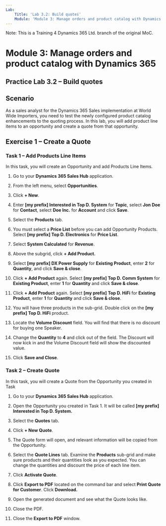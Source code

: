 ```yaml
---
Lab:
    Title: 'Lab 3.2: Build quotes'
    Module: 'Module 3: Manage orders and product catalog with Dynamics 365'
---
```


Note: This is a Training 4 Dynamics 365 Ltd. branch of the original MoC.

Module 3: Manage orders and product catalog with Dynamics 365
==============================

## Practice Lab 3.2 – Build quotes

Scenario
--------

As a sales analyst for the Dynamics 365 Sales implementation at World Wide
Importers, you need to test the newly configured product catalog enhancements to
the quoting process. In this lab, you will add product line items to an
opportunity and create a quote from that opportunity.

Exercise 1 – Create a Quote
-------------------------

### Task 1 – Add Products Line Items

In this task, you will create an Opportunity and add Products Line Items.

1. Go to your **Dynamics 365 Sales Hub** application.

1. From the left menu, select **Opportunities**.

1. Click **+ New**.

1. Enter **[my prefix] Interested in Top D. System** for **Topic**, select **Jon Doe** for **Contact**, select **Doe Inc.** for **Account** and click **Save**.

1. Select the **Products** tab.

1. You must select a **Price List** before you can add Opportunity Products. Select **[my prefix] Top D. Electronics** for **Price List**.

1. Select **System Calculated** for **Revenue**.

1. Above the subgrid, click **+ Add Product.**

1. Select **[my prefix] DX Power Supply** for **Existing Product**, enter **2** for **Quantity**, and click **Save & close**.

1. Click **+ Add Product** again. Select **[my prefix] Top D. Comm System** for **Existing Product**, enter **1** for **Quantity** and click **Save & close**.

1. Click **+ Add Product** again. Select **[my prefix] Top D. HiFi** for **Existing Product**, enter **1** for **Quantity** and click **Save & close**.

1. You will have three products in the sub-grid. Double click on the **[my prefix] Top D. HiFi** product.

1. Locate the **Volume Discount** field. You will find that there is no discount for buying one Speaker.

1. Change the **Quantity** to **4** and click out of the field. The Discount will now kick in and the Volume Discount field will show the discounted value.

1. Click **Save and Close**.

### Task 2 – Create Quote

In this task, you will create a Quote from the Opportunity you created in Task

1. Go to your **Dynamics 365 Sales Hub** application.

1. Open the Opportunity you created in Task 1. It will be called **[my prefix] Interested in Top D. System.**

1. Select the **Quotes** tab.

1. Click **+ New Quote**.

1. The Quote form will open, and relevant information will be copied from the Opportunity.

1. Select the **Quote Lines** tab. Examine the **Products** sub-grid and make sure products and their quantities look as you expected. You can change the quantities and discount the price of each line item.

1. Click **Activate Quote**.

1. Click **Export to PDF** located on the command bar and select **Print Quote for Customer**. Click **Download.**

1. Open the generated document and see what the Quote looks like.

1. Close the PDF.

1. Close the **Export to PDF** window.

